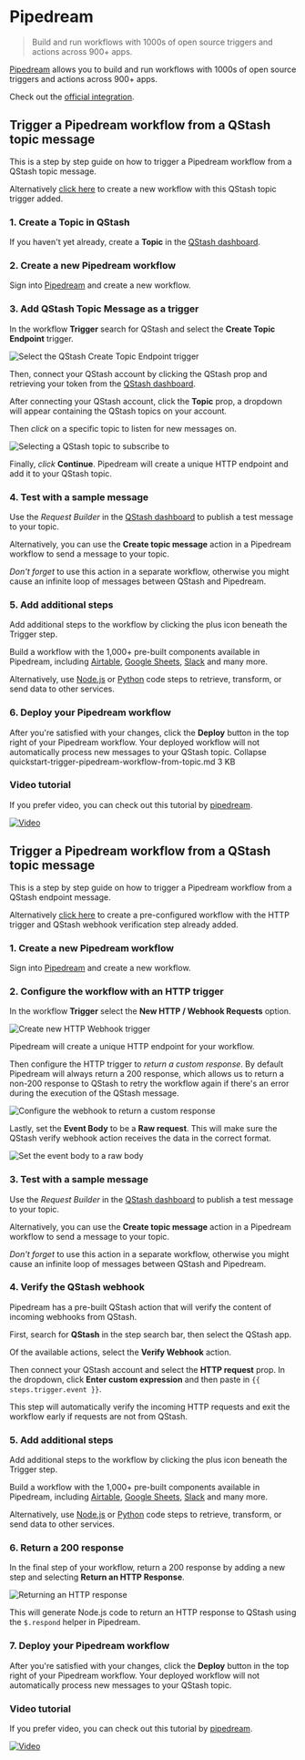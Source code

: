 # Pipedream

> Build and run workflows with 1000s of open source triggers and actions across 900+ apps.

[Pipedream](https://pipedream.com) allows you to build and run workflows with
1000s of open source triggers and actions across 900+ apps.

Check out the [official integration](https://pipedream.com/apps/qstash).

## Trigger a Pipedream workflow from a QStash topic message

This is a step by step guide on how to trigger a Pipedream workflow from a
QStash topic message.

Alternatively [click here](https://pipedream.com/new?h=tch_3egfAX) to create a
new workflow with this QStash topic trigger added.

### 1. Create a Topic in QStash

If you haven't yet already, create a **Topic** in the
[QStash dashboard](https://console.upstash.com/qstash?tab=topics).

### 2. Create a new Pipedream workflow

Sign into [Pipedream](https://pipedream.com) and create a new workflow.

### 3. Add QStash Topic Message as a trigger

In the workflow **Trigger** search for QStash and select the **Create Topic
Endpoint** trigger.

![Select the QStash Create Topic Endpoint trigger](https://res.cloudinary.com/pipedreamin/image/upload/v1664298855/docs/components/CleanShot_2022-09-27_at_13.13.56_x6gzgk.gif)

Then, connect your QStash account by clicking the QStash prop and retrieving
your token from the
[QStash dashboard](https://console.upstash.com/qstash?tab=details).

After connecting your QStash account, click the **Topic** prop, a dropdown will
appear containing the QStash topics on your account.

Then *click* on a specific topic to listen for new messages on.

![Selecting a QStash topic to subscribe to](https://res.cloudinary.com/pipedreamin/image/upload/v1664299016/docs/components/CleanShot_2022-09-27_at_13.16.35_rewzbo.gif)

Finally, *click* **Continue**. Pipedream will create a unique HTTP endpoint and
add it to your QStash topic.

### 4. Test with a sample message

Use the *Request Builder* in the
[QStash dashboard](https://console.upstash.com/qstash?tab=details) to publish a
test message to your topic.

Alternatively, you can use the **Create topic message** action in a Pipedream
workflow to send a message to your topic.

*Don't forget* to use this action in a separate workflow, otherwise you might
cause an infinite loop of messages between QStash and Pipedream.

### 5. Add additional steps

Add additional steps to the workflow by clicking the plus icon beneath the
Trigger step.

Build a workflow with the 1,000+ pre-built components available in Pipedream,
including [Airtable](https://pipedream.com/apps/airtable),
[Google Sheets](https://pipedream.com/apps/google-sheets),
[Slack](https://pipedream.com/apps/slack) and many more.

Alternatively, use [Node.js](https://pipedream.com/docs/code/nodejs) or
[Python](https://pipedream.com/docs/code/python) code steps to retrieve,
transform, or send data to other services.

### 6. Deploy your Pipedream workflow

After you're satisfied with your changes, click the **Deploy** button in the
top right of your Pipedream workflow. Your deployed workflow will not
automatically process new messages to your QStash topic. Collapse
quickstart-trigger-pipedream-workflow-from-topic.md 3 KB

### Video tutorial

If you prefer video, you can check out this tutorial by
[pipedream](https://pipedream.com).

[![Video](https://img.youtube.com/vi/-oXlWuxNG5A/0.jpg)](https://www.youtube.com/watch?v=-oXlWuxNG5A)

## Trigger a Pipedream workflow from a QStash topic message

This is a step by step guide on how to trigger a Pipedream workflow from a
QStash endpoint message.

Alternatively [click here](https://pipedream.com/new?h=tch_m5ofX6) to create a
pre-configured workflow with the HTTP trigger and QStash webhook verification
step already added.

### 1. Create a new Pipedream workflow

Sign into [Pipedream](https://pipedream.com) and create a new workflow.

### 2. Configure the workflow with an HTTP trigger

In the workflow **Trigger** select the **New HTTP / Webhook Requests** option.

![Create new HTTP Webhook trigger](https://res.cloudinary.com/pipedreamin/image/upload/v1664296111/docs/components/CleanShot_2022-09-27_at_12.27.42_cqzolg.png)

Pipedream will create a unique HTTP endpoint for your workflow.

Then configure the HTTP trigger to *return a custom response*. By default
Pipedream will always return a 200 response, which allows us to return a non-200
response to QStash to retry the workflow again if there's an error during the
execution of the QStash message.

![Configure the webhook to return a custom response](https://res.cloudinary.com/pipedreamin/image/upload/v1664296210/docs/components/CleanShot_2022-09-27_at_12.29.45_jbwtcm.png)

Lastly, set the **Event Body** to be a **Raw request**. This will make sure the
QStash verify webhook action receives the data in the correct format.

![Set the event body to a raw body](https://res.cloudinary.com/pipedreamin/image/upload/v1664302540/docs/components/CleanShot_2022-09-27_at_14.15.15_o4xinz.png)

### 3. Test with a sample message

Use the *Request Builder* in the
[QStash dashboard](https://console.upstash.com/qstash?tab=details) to publish a
test message to your topic.

Alternatively, you can use the **Create topic message** action in a Pipedream
workflow to send a message to your topic.

*Don't forget* to use this action in a separate workflow, otherwise you might
cause an infinite loop of messages between QStash and Pipedream.

### 4. Verify the QStash webhook

Pipedream has a pre-built QStash action that will verify the content of incoming
webhooks from QStash.

First, search for **QStash** in the step search bar, then select the QStash app.

Of the available actions, select the **Verify Webhook** action.

Then connect your QStash account and select the **HTTP request** prop. In the
dropdown, click **Enter custom expression** and then paste in
`{{ steps.trigger.event }}`.

This step will automatically verify the incoming HTTP requests and exit the
workflow early if requests are not from QStash.

### 5. Add additional steps

Add additional steps to the workflow by clicking the plus icon beneath the
Trigger step.

Build a workflow with the 1,000+ pre-built components available in Pipedream,
including [Airtable](https://pipedream.com/apps/airtable),
[Google Sheets](https://pipedream.com/apps/google-sheets),
[Slack](https://pipedream.com/apps/slack) and many more.

Alternatively, use [Node.js](https://pipedream.com/docs/code/nodejs) or
[Python](https://pipedream.com/docs/code/python) code steps to retrieve,
transform, or send data to other services.

### 6. Return a 200 response

In the final step of your workflow, return a 200 response by adding a new step
and selecting **Return an HTTP Response**.

![Returning an HTTP response](https://res.cloudinary.com/pipedreamin/image/upload/v1664296812/docs/components/CleanShot_2022-09-27_at_12.39.25_apkngf.png)

This will generate Node.js code to return an HTTP response to QStash using the
`$.respond` helper in Pipedream.

### 7. Deploy your Pipedream workflow

After you're satisfied with your changes, click the **Deploy** button in the
top right of your Pipedream workflow. Your deployed workflow will not
automatically process new messages to your QStash topic.

### Video tutorial

If you prefer video, you can check out this tutorial by
[pipedream](https://pipedream.com).

[![Video](https://img.youtube.com/vi/uG8eO7BNok4/0.jpg)](https://youtu.be/uG8eO7BNok4)
